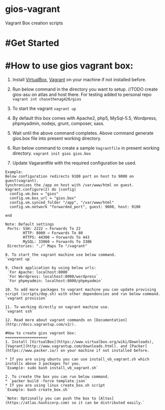 # gios-vagrant
Vagrant Box creation scripts

#Get Started
============
#How to use gios vagrant box:
============================
1. Install [VirtualBox](https://www.virtualbox.org/wiki/Downloads), [Vagrant](http://www.vagrantup.com/downloads.html) on your machine if not installed before.

2. Run below command in the directory you want to setup.
//TODO create gios-asu on atlas and host there. For testing added to personal repo
  `vagrant int chasethenag420/gios`

3. To start the vagrant
  `vagrant up`

4. By default this box comes with Apache2, php5, MySql-5.5, Wordpress, phpmyadmin, nodejs, grunt, composer, sass.

5. Wait until the above command completes. Above command generate gios.box file into present working directory.

6. Run below command to create a sample `Vagrantfile` in present working directory.
  `vagrant init gios gios.box`

7. Update Vagarantfile with the required configuration be used.
  ```
  Example:
  Below configuration redirects 9100 port on host to 9000 on guest(vagrant).
  Synchronizes the /app on host with /var/www/html on guest.
  Vagrant.configure(2) do |config|
    config.vm.box = "gios"
    config.vm.box_url = "gios.box"
    config.vm.synced_folder "/app", "/var/www/html"
    config.vm.network "forwarded_port", guest: 9000, host: 9100

  end

  Note: Default settings
   Ports: SSH: 2222 → Forwards To 22
          HTTP: 8000 → Forwards To 80
          HTTPS: 44300 → Forwards To 443
          MySQL: 33060 → Forwards To 3306
   Directories: "./" Maps To "/vagrant"

8. To start the vagrant machine use below command.
  `vagrant up`

9. Check application by using below urls:
   `For Apache: localhost:8000`
   `For Wordpress: localhost:8000/wordpress`
   `For phpmyadmin: localhost:8000/phpmyadmin`

10. To add more packages to vagrant machine you can update provising script (scripts/dep.sh) with other dependencies and run below command.
 `vagrant provision`

11. To working directly on vagrant machine use.
  `vagrant ssh`

12. Read more about vagrant commands on [Documentation](http://docs.vagrantup.com/v2/).

#How to create gios vagrant box:
===================
1. Install [VirtualBox](https://www.virtualbox.org/wiki/Downloads), [Vagrant](http://www.vagrantup.com/downloads.html). and [Packer](https://www.packer.io/) on your machine if not installed before.

  * If you are using ubuntu you can use install_vb_vagrant.sh which installs above 3 packages for you.
  `Example: sudo bash install_vb_vagrant.sh`

2. To create the box you can run below command.
  * `packer build -force template.json`
  * If you are using linux create_box.sh script
  `Example: bash create_box.sh`

 `Note: Optionally you can push the box to [Altas](https://atlas.hashicorp.com) so it can be distributed easily.`
